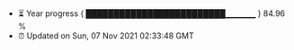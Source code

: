 - ⏳ Year progress { █████████████████████████▁▁▁▁▁ } 84.96 %
- ⏰ Updated on Sun, 07 Nov 2021 02:33:48 GMT


